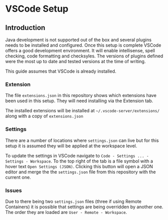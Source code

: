 VSCode Setup
=======

## Introduction
Java development is not supported out of the box and several plugins needs to be installed and configured. Once this setup is complete VSCode offers a good development environment. It will enable intellisense, spell checking, code formatting and checksyles. The versions of plugins defined were the most up to date and tested versions at the time of writing.

This guide assumes that VSCode is already installed.

### Extension
The file ```extensions.json``` in this repository shows which extensions have been used in this setup. They will need installing via the Extension tab. 

The installed extensions will be installed at ```~/.vscode-server/extensions/``` along with a copy of ```extensions.json```

### Settings
There are a number of locations where ```settings.json``` can live but for this setup it is assumed they will be applied at the workspace level. 

To update the settings in VSCode navigate to ```Code - Settings ... - Settings - Workspace```. To the top right of the tab is a file symbol with a hover text ```Open Settings (JSON)```.  Clicking this button will open a JSON editor and merge the the ```settings.json``` file from this repository with the current one.

### Issues
Due to there being two ```settings.json``` files (three if using Remote Containers) it is possible that settings are being overridden by another one. The order they are loaded are ```User - Remote - Workspace```.

